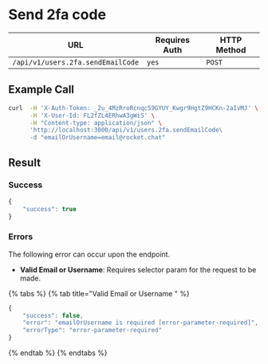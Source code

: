 # Send 2fa code

| URL                               | Requires Auth | HTTP Method |
| --------------------------------- | ------------- | ----------- |
| `/api/v1/users.2fa.sendEmailCode` | `yes`         | `POST`      |

## Example Call

```bash
curl  -H 'X-Auth-Token: _2u_4MzRroRcnqc59GYUY_Kwgr9HgtZ9HCKn-2aIvMJ' \
      -H 'X-User-Id: FL2fZL4ERhwA3gWiS' \
      -H "Content-type: application/json" \
      'http://localhost:3000/api/v1/users.2fa.sendEmailCode\
      -d "emailOrUsername=email@rocket.chat"
```

## Result

### Success

```javascript
{
    "success": true
}
```

### Errors <a href="#errors" id="errors"></a>

The following error can occur upon the endpoint.‌

* **Valid Email or Username**: Requires selector param for the request to be made.

{% tabs %}
{% tab title="Valid Email or Username " %}
```javascript
{
    "success": false,
    "error": "emailOrUsername is required [error-parameter-required]",
    "errorType": "error-parameter-required"
}
```
{% endtab %}
{% endtabs %}
